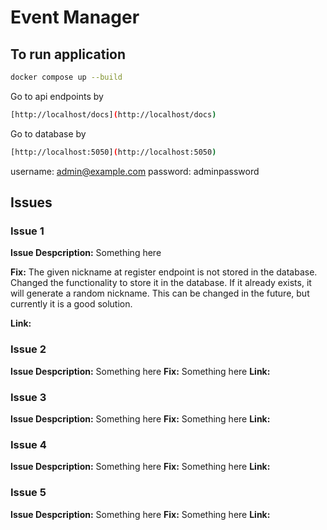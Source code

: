 # Event Manager

## To run application
```sh
docker compose up --build
```

Go to api endpoints by
```sh
[http://localhost/docs](http://localhost/docs)
```

Go to database by
```sh
[http://localhost:5050](http://localhost:5050)
```
username: admin@example.com
password: adminpassword


## Issues
### Issue 1
**Issue Despcription:** Something here

**Fix:** The given nickname at register endpoint is not stored in the database. Changed the functionality to store it in the database. If it already exists, it will generate a random nickname. This can be changed in the future, but currently it is a good solution.

**Link:**

### Issue 2
**Issue Despcription:** Something here
**Fix:** Something here
**Link:**

### Issue 3
**Issue Despcription:** Something here
**Fix:** Something here
**Link:**

### Issue 4
**Issue Despcription:** Something here
**Fix:** Something here
**Link:**

### Issue 5
**Issue Despcription:** Something here
**Fix:** Something here
**Link:**